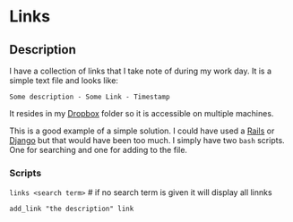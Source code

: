 # Links

## Description

I have a collection of links that I take note of during my work day. It is a simple text file and looks like:

```text
Some description - Some Link - Timestamp
```

It resides in my [Dropbox](http://www.dropbox.com) folder so it is accessible on multiple machines.

This is a good example of a simple solution. I could have used a [Rails](http://rubyonrails.org/) or [Django](https://www.djangoproject.com/) but that would have been too much. I simply have two `bash` scripts. One for searching and one for adding to the file.

### Scripts

`links <search term>` # if no search term is given it will display all linnks

`add_link "the description" link`
